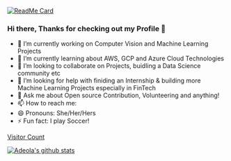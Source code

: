 [![ReadMe Card](https://github-readme-stats.vercel.app/api/pin/?username=Adeola-Adesoba&repo=github-readme-stats)](https://github.com/Adeola-Adesoba/github-readme-stats)

### Hi there, Thanks for checking out my Profile 👋

- 🔭 I’m currently working on Computer Vision and Machine Learning Projects
- 🌱 I’m currently learning about AWS, GCP and Azure Cloud Technologies
- 👯 I’m looking to collaborate on Projects, buidling a Data Science community etc
- 🤔 I’m looking for help with finiding an Internship & building more Machine Learning Projects especially in FinTech
- 💬 Ask me about Open source Contribution, Volunteering and anything!
- 📫 How to reach me:
- 😄 Pronouns: She/Her/Hers
- ⚡ Fun fact: I play Soccer!

[Visitor Count](https://profile-counter.glitch.me/{Adeola-Adesoba}/count.svg)


[![Adeola's github stats](https://github-readme-stats.vercel.app/api?username=Adeola-Adesoba&show_icons=true&bg_color=30,e96443,904e95&title_color=fff&text_color=fff&theme=dark)](https://github.com/Adeola-Adesoba/github-readme-stats)

<!--
**Adeola-Adesoba/Adeola-Adesoba** is a ✨ _special_ ✨ repository because its `README.md` (this file) appears on your GitHub profile.




